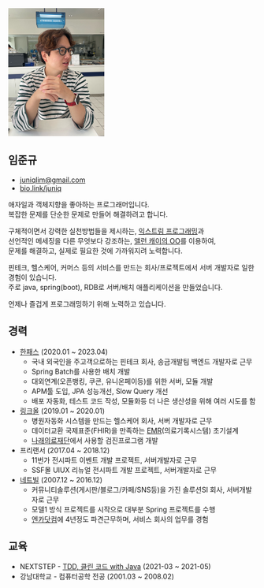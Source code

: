 <img alt="20220925_songdo" src="https://raw.githubusercontent.com/juniqlim/resume/master/20220925_songdo.JPG" width="195" height="260">

## 임준규
* [juniqlim@gmail.com](mailto:juniqlim@gmail.com)
* [bio.link/juniq](https://bio.link/juniq)

애자일과 객체지향을 좋아하는 프로그래머입니다.  
복잡한 문제를 단순한 문제로 만들어 해결하려고 합니다.  
  
구체적이면서 강력한 실천방법들을 제시하는, [익스트림 프로그래밍](https://github.com/juniqlim/note/blob/master/programming/2023-06-07-how-to-become-an-agile-developer.md)과  
선언적인 메세징을 다른 무엇보다 강조하는, [앨런 캐이의 OO](https://github.com/juniqlim/note/blob/master/programming/2023-03-17-alan-kay-oop.md)를 이용하여,  
문제를 해결하고, 실제로 필요한 것에 가까워지려 노력합니다.  
  
핀테크, 헬스케어, 커머스 등의 서비스를 만드는 회사/프로젝트에서 서버 개발자로 일한 경험이 있습니다.  
주로 java, spring(boot), RDB로 서버/배치 애플리케이션을 만들었습니다.  
  
언제나 즐겁게 프로그래밍하기 위해 노력하고 있습니다.  
 
## 경력
* [한패스](https://hanpass.com) (2020.01 ~ 2023.04)
  * 국내 외국인을 주고객으로하는 핀테크 회사, 송금개발팀 백엔드 개발자로 근무
  * Spring Batch를 사용한 배치 개발
  * 대외연계(오픈뱅킹, 쿠콘, 유니온페이등)를 위한 서버, 모듈 개발
  * APM툴 도입, JPA 성능개선, Slow Query 개선
  * 배포 자동화, 테스트 코드 작성, 모듈화등 더 나은 생산성을 위해 여러 시도를 함
* [링크올](https://www.rocketpunch.com/companies/linkall) (2019.01 ~ 2020.01)
  * 병원자동화 시스템을 만드는 헬스케어 회사, 서버 개발자로 근무
  * 데이터교환 국제표준(FHIR)을 만족하는 [EMR](https://namu.wiki/w/EMR)(의료기록시스템) 초기설계
  * [나래의료재단](https://booking.naraemedic.com/medical/supplies)에서 사용할 검진프로그램 개발 
* 프리랜서 (2017.04 ~ 2018.12)
  * 11번가 전시파트 이벤트 개발 프로젝트, 서버개발자로 근무
  * SSF몰 UIUX 리뉴얼 전시파트 개발 프로젝트, 서버개발자로 근무
* [네트빌](https://www.netville.co.kr) (2007.12 ~ 2016.12)
  * 커뮤니티솔루션(게시판/블로그/카페/SNS등)을 가진 솔루션SI 회사, 서버개발자로 근무
  * 모델1 방식 프로젝트를 시작으로 대부분 Spring 프로젝트를 수행
  * [엔카닷컴](http://www.encar.com/index.do)에 4년정도 파견근무하며, 서비스 회사의 업무를 경험

## 교육
* NEXTSTEP - [TDD, 클린 코드 with Java](https://github.com/juniqlim/note/blob/master/programming/2023-01-08-nextstep-tdd-review.md) (2021-03 ~ 2021-05) 
* 강남대학교 - 컴퓨터공학 전공 (2001.03 ~ 2008.02)